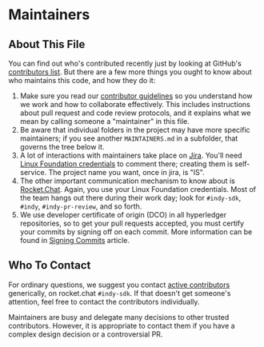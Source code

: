 # Maintainers

## About This File

You can find out who's contributed recently just by looking at GitHub's
[contributors list](../../graphs/contributors). But there are a few more
things you ought to know about who maintains this code, and how they do it:

1. Make sure you read our [contributor guidelines](http://bit.ly/2ugd0bq)
   so you understand how we work and how to collaborate effectively.
   This includes instructions about pull request and code review protocols,
   and it explains what we mean by calling someone a "maintainer" in this
   file.
2. Be aware that individual folders in the project may have more
   specific maintainers; if you see another `MAINTAINERS.md` in a subfolder,
   that governs the tree below it.
3. A lot of interactions with maintainers take place on [Jira](https://jira.hyperledger.org/projects/IS).
   You'll need [Linux Foundation credentials](https://identity.linuxfoundation.org) to
   comment there; creating them is self-service. The project name you want, once in
   jira, is "IS".
4. The other important communication mechanism to know about is [Rocket.Chat](https://chat.hyperledger.org).
   Again, you use your Linux Foundation credentials. Most of the team hangs out
   there during their work day; look for `#indy-sdk`, `#indy`, `#indy-pr-review`,
   and so forth.
5. We use developer certificate of origin (DCO) in all hyperledger repositories,
   so to get your pull requests accepted, you must certify your commits by signing off on each commit.
   More information can be found in [Signing Commits](docs/signing-commits.md) article.

## Who To Contact

For ordinary questions, we suggest you contact [active contributors](../../graphs/contributors)
generically, on rocket.chat `#indy-sdk`. If that doesn't get someone's attention,
feel free to contact the contributors individually.

Maintainers are busy and delegate many decisions to other trusted
contributors. However, it is appropriate to contact them if you have a
complex design decision or a controversial PR.
